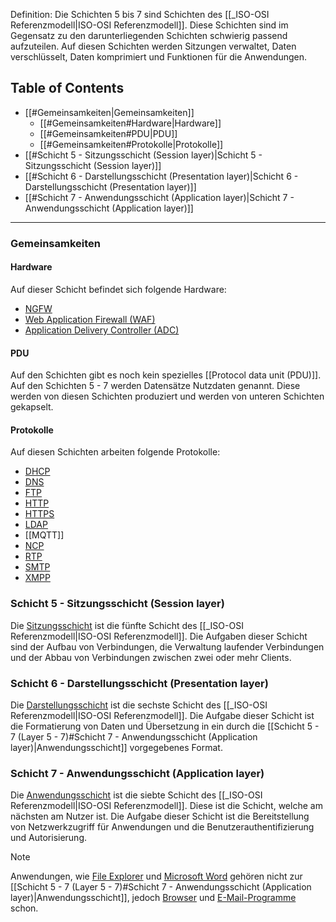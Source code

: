 Definition: Die Schichten 5 bis 7 sind Schichten des [[_ISO-OSI Referenzmodell|ISO-OSI Referenzmodell]]. Diese Schichten sind im Gegensatz zu den darunterliegenden Schichten schwierig passend aufzuteilen. Auf diesen Schichten werden Sitzungen verwaltet, Daten verschlüsselt, Daten komprimiert und Funktionen für die Anwendungen.

## Table of Contents

- [[#Gemeinsamkeiten|Gemeinsamkeiten]]
	- [[#Gemeinsamkeiten#Hardware|Hardware]]
	- [[#Gemeinsamkeiten#PDU|PDU]]
	- [[#Gemeinsamkeiten#Protokolle|Protokolle]]
- [[#Schicht 5 - Sitzungsschicht (Session layer)|Schicht 5 - Sitzungsschicht (Session layer)]]
- [[#Schicht 6 - Darstellungsschicht (Presentation layer)|Schicht 6 - Darstellungsschicht (Presentation layer)]]
- [[#Schicht 7 - Anwendungsschicht (Application layer)|Schicht 7 - Anwendungsschicht (Application layer)]]


---
### Gemeinsamkeiten
#### Hardware
Auf dieser Schicht befindet sich folgende Hardware:
- [NGFW](https://en.wikipedia.org/wiki/Next-generation_firewall)
- [Web Application Firewall (WAF)](https://en.wikipedia.org/wiki/Web_application_firewall)
- [Application Delivery Controller (ADC)](https://en.wikipedia.org/wiki/Application_delivery_controller)

#### PDU
Auf den Schichten gibt es noch kein spezielles [[Protocol data unit (PDU)]]. Auf den Schichten 5 - 7 werden Datensätze Nutzdaten genannt. Diese werden von diesen Schichten produziert und werden von unteren Schichten gekapselt.

#### Protokolle
Auf diesen Schichten arbeiten folgende Protokolle:
- [DHCP](https://de.wikipedia.org/wiki/Dynamic_Host_Configuration_Protocol "Dynamic Host Configuration Protocol")
- [DNS](https://de.wikipedia.org/wiki/Domain_Name_System "Domain Name System")
- [FTP](https://de.wikipedia.org/wiki/File_Transfer_Protocol "File Transfer Protocol")
- [HTTP](https://de.wikipedia.org/wiki/Hypertext_Transfer_Protocol "Hypertext Transfer Protocol")
- [HTTPS](https://de.wikipedia.org/wiki/Hypertext_Transfer_Protocol_Secure "Hypertext Transfer Protocol Secure")
- [LDAP](https://de.wikipedia.org/wiki/Lightweight_Directory_Access_Protocol "Lightweight Directory Access Protocol")
- [[MQTT]]
- [NCP](https://de.wikipedia.org/wiki/NetWare_Core_Protocol "NetWare Core Protocol")
- [RTP](https://de.wikipedia.org/wiki/Real-Time_Transport_Protocol "Real-Time Transport Protocol")
- [SMTP](https://de.wikipedia.org/wiki/Simple_Mail_Transfer_Protocol "Simple Mail Transfer Protocol")
- [XMPP](https://de.wikipedia.org/wiki/Extensible_Messaging_and_Presence_Protocol "Extensible Messaging and Presence Protocol")

### Schicht 5 - Sitzungsschicht (Session layer)
Die [Sitzungsschicht](https://en.wikipedia.org/wiki/OSI_model#Layer_5:_Session_layer) ist die fünfte Schicht des [[_ISO-OSI Referenzmodell|ISO-OSI Referenzmodell]]. Die Aufgaben dieser Schicht sind der Aufbau von Verbindungen, die Verwaltung laufender Verbindungen und der Abbau von Verbindungen zwischen zwei oder mehr Clients.
### Schicht 6 - Darstellungsschicht (Presentation layer)
Die [Darstellungsschicht](https://en.wikipedia.org/wiki/OSI_model#Layer_6:_Presentation_layer) ist die sechste Schicht des [[_ISO-OSI Referenzmodell|ISO-OSI Referenzmodell]]. Die Aufgabe dieser Schicht ist die Formatierung von Daten und Übersetzung in ein durch die [[Schicht 5 - 7 (Layer 5 - 7)#Schicht 7 - Anwendungsschicht (Application layer)|Anwendungsschicht]] vorgegebenes Format.
### Schicht 7 - Anwendungsschicht (Application layer)
Die [Anwendungsschicht](https://en.wikipedia.org/wiki/OSI_model#Layer_7:_Application_layer) ist die siebte Schicht des [[_ISO-OSI Referenzmodell|ISO-OSI Referenzmodell]]. Diese ist die Schicht, welche am nächsten am Nutzer ist. Die Aufgabe dieser Schicht ist die Bereitstellung von Netzwerkzugriff für Anwendungen und die Benutzerauthentifizierung und Autorisierung.

> [!NOTE]
> Anwendungen, wie [File Explorer](https://en.wikipedia.org/wiki/File_Explorer "File Explorer") und [Microsoft Word](https://en.wikipedia.org/wiki/Microsoft_Word) gehören nicht zur [[Schicht 5 - 7 (Layer 5 - 7)#Schicht 7 - Anwendungsschicht (Application layer)|Anwendungsschicht]], jedoch [Browser](https://en.wikipedia.org/wiki/Web_browser "Web browser") und [E-Mail-Programme](https://en.wikipedia.org/wiki/Email_program "Email program") schon.